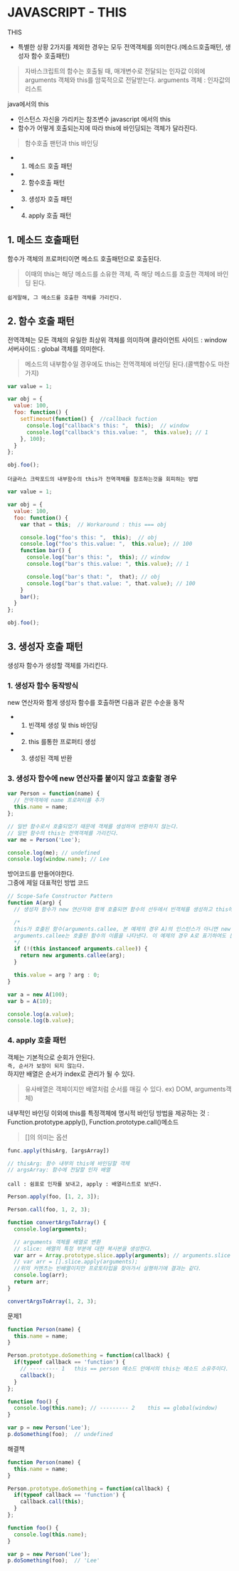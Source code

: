 # JAVASCRIPT - THIS
THIS
- 특별한 상황 2가지를 제외한 경우는 모두 전역객체를 의미한다.(메소드호출패턴, 생성자 함수 호출패턴)

> 자바스크립트의 함수는 호출될 때, 매개변수로 전달되는 인자값 이외에 arguments 객체와 this를 암묵적으로 전달받는다.
arguments 객체 : 인자값의 리스트

java에서의 this 
  - 인스턴스 자신을 가리키는 참조변수
javascript 에서의 this
  - 함수가 어떻게 호출되는지에 따라 this에 바인딩되는 객체가 달라진다.

> 함수호출 팬턴과 this 바인딩
- 1. 메소드 호출 패턴
- 2. 함수호출 패턴
- 3. 생성자 호출 패턴
- 4. apply 호출 패턴

## 1. 메소드 호출패턴
함수가 객체의 프로퍼티이면 메소드 호출패턴으로 호출된다.

> 이때의 this는 해당 메소드를 소유한 객체, 즉 해당 메소드를 호출한 객체에 바인딩 된다.

`쉽게말해, 그 메소드를 호출한 객체를 가리킨다.`

## 2. 함수 호출 패턴
전역객체는 모든 객체의 유일한 최상위 객체를 의미하며
클라이언트 사이드 : window 서버사이드 : global 객체를 의미한다.

> 메소드의 내부함수일 경우에도 this는 전역객체에 바인딩 된다.(콜백함수도 마찬가지)

```javascript
var value = 1;

var obj = {
  value: 100,
  foo: function() {
    setTimeout(function() {  //callback fuction
      console.log("callback's this: ",  this);  // window
      console.log("callback's this.value: ",  this.value); // 1
    }, 100);
  }
};

obj.foo();
```

`더글라스 크락포드의 내부함수의 this가 전역객체를 참조하는것을 회피하는 방법`
```javascript
var value = 1;

var obj = {
  value: 100,
  foo: function() {
    var that = this;  // Workaround : this === obj

    console.log("foo's this: ",  this);  // obj
    console.log("foo's this.value: ",  this.value); // 100
    function bar() {
      console.log("bar's this: ",  this); // window
      console.log("bar's this.value: ", this.value); // 1

      console.log("bar's that: ",  that); // obj
      console.log("bar's that.value: ", that.value); // 100
    }
    bar();
  }
};

obj.foo();
```

## 3. 생성자 호출 패턴
생성자 함수가 생성할 객체를 가리킨다.

### 1. 생성자 함수 동작방식

new 연산자와 함게 생성자 함수를 호출하면 다음과 같은 수순을 동작
- 1. 빈객체 생성 및 this 바인딩
- 2. this 를통한 프로퍼티 생성
- 3. 생성된 객체 반환


### 3. 생성자 함수에 new 연산자를 붙이지 않고 호출할 경우

```javascript
var Person = function(name) {
  // 전역객체에 name 프로퍼티를 추가
  this.name = name;
};

// 일반 함수로서 호출되었기 때문에 객체를 생성하여 반환하지 않는다.
// 일반 함수의 this는 전역객체를 가리킨다.
var me = Person('Lee');

console.log(me); // undefined
console.log(window.name); // Lee
```

방어코드를 만들어야한다.  
그중에 제일 대표적인 방법 코드
```javascript
// Scope-Safe Constructor Pattern
function A(arg) {
  // 생성자 함수가 new 연산자와 함께 호출되면 함수의 선두에서 빈객체를 생성하고 this에 바인딩한다.

  /*
  this가 호출된 함수(arguments.callee, 본 예제의 경우 A)의 인스턴스가 아니면 new 연산자를 사용하지 않은 것이므로 이 경우 new와 함께 생성자 함수를 호출하여 인스턴스를 반환한다.
  arguments.callee는 호출된 함수의 이름을 나타낸다. 이 예제의 경우 A로 표기하여도 문제없이 동작하지만 특정함수의 이름과 의존성을 없애기 위해서 arguments.callee를 사용하는 것이 좋다.
  */
  if (!(this instanceof arguments.callee)) {
    return new arguments.callee(arg);
  }

  this.value = arg ? arg : 0;
}

var a = new A(100);
var b = A(10);

console.log(a.value);
console.log(b.value);

```

### 4. apply 호출 패턴
객체는 기본적으로 순회가 안된다.  
`즉, 순서가 보장이 되지 않는다.`  
하지만 배열은 순서가 index로 관리가 될 수 있다.  

>유사배열은 객체이지만 배열처럼 순서를 매길 수 있다. ex) DOM, arguments객체)

내부적인 바인딩 이외에 this를 특정객체에 명시적 바인딩 방법을 제공하는 것 : Function.prototype.apply(), Function.prototype.call()메소드

> []의 의미는 옵션
```javascript
func.apply(thisArg, [argsArray])

// thisArg: 함수 내부의 this에 바인딩할 객체
// argsArray: 함수에 전달할 인자 배열
```

`call : 쉼표로 인자를 보내고, apply : 배열리스트로 보낸다.`
```javascript
Person.apply(foo, [1, 2, 3]);

Person.call(foo, 1, 2, 3);
```

```javascript
function convertArgsToArray() {
  console.log(arguments);

  // arguments 객체를 배열로 변환
  // slice: 배열의 특정 부분에 대한 복사본을 생성한다.
  var arr = Array.prototype.slice.apply(arguments); // arguments.slice
  // var arr = [].slice.apply(arguments);
  //위의 커멘츠는 빈배열이지만 프로토타입을 찾아가서 실행하기에 결과는 같다.
  console.log(arr);
  return arr;
}

convertArgsToArray(1, 2, 3);
```
문제1
```javascript
function Person(name) {
  this.name = name;
}

Person.prototype.doSomething = function(callback) {
  if(typeof callback == 'function') {
    // --------- 1   this == person 메소드 안에서의 this는 메소드 소유주이다.
    callback();
  }
};

function foo() {
  console.log(this.name); // --------- 2    this == global(window)
}

var p = new Person('Lee');
p.doSomething(foo);  // undefined
```
해결책
```javascript
function Person(name) {
  this.name = name;
}

Person.prototype.doSomething = function(callback) {
  if(typeof callback == 'function') {
    callback.call(this);
  }
};

function foo() {
  console.log(this.name);
}

var p = new Person('Lee');
p.doSomething(foo);  // 'Lee'
```